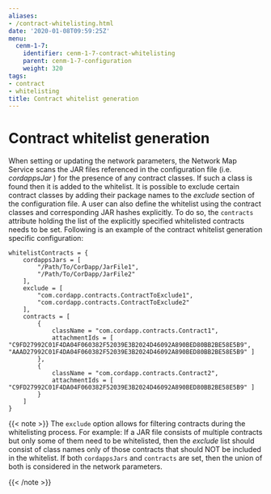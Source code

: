 ```yaml
---
aliases:
- /contract-whitelisting.html
date: '2020-01-08T09:59:25Z'
menu:
  cenm-1-7:
    identifier: cenm-1-7-contract-whitelisting
    parent: cenm-1-7-configuration
    weight: 320
tags:
- contract
- whitelisting
title: Contract whitelist generation
---
```



# Contract whitelist generation

When setting or updating the network parameters, the Network Map Service scans the JAR files referenced in the
configuration file (i.e. *cordappsJar* ) for the presence of any contract classes. If such a class is found then it is
added to the whitelist. It is possible to exclude certain contract classes by adding their package names to the
*exclude* section of the configuration file. A user can also define the whitelist using the contract classes and
corresponding JAR hashes explicitly. To do so, the `contracts` attribute holding the list of the explicitly specified
whitelisted contracts needs to be set. Following is an example of the contract whitelist generation specific
configuration:

```guess
whitelistContracts = {
    cordappsJars = [
        "/Path/To/CorDapp/JarFile1",
        "/Path/To/CorDapp/JarFile2"
    ],
    exclude = [
        "com.cordapp.contracts.ContractToExclude1",
        "com.cordapp.contracts.ContractToExclude2"
    ],
    contracts = [
        {
            className = "com.cordapp.contracts.Contract1",
            attachmentIds = [ "C9FD27992C01F4DA04F060382F52039E3B2024D46092A890BED80BB2BE58E5B9", "AAAD27992C01F4DA04F060382F52039E3B2024D46092A890BED80BB2BE58E5B9" ]
        },
        {
            className = "com.cordapp.contracts.Contract2",
            attachmentIds = [ "C9FD27992C01F4DA04F060382F52039E3B2024D46092A890BED80BB2BE58E5B9" ]
        }
    ]
}
```

{{< note >}}
The `exclude` option allows for filtering contracts during the whitelisting process. For example:
If a JAR file consists of multiple contracts but only some of them need to be whitelisted, then the *exclude* list
should consist of class names only of those contracts that should NOT be included in the whitelist.
If both `cordappsJars` and `contracts` are set, then the union of both is considered in the network parameters.

{{< /note >}}
